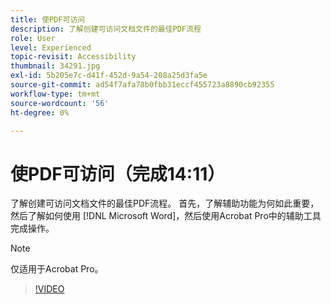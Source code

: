 ```yaml
---
title: 使PDF可访问
description: 了解创建可访问文档文件的最佳PDF流程
role: User
level: Experienced
topic-revisit: Accessibility
thumbnail: 34291.jpg
exl-id: 5b205e7c-d41f-452d-9a54-208a25d3fa5e
source-git-commit: ad54f7afa78b0fbb31eccf455723a8890cb92355
workflow-type: tm+mt
source-wordcount: '56'
ht-degree: 0%

---
```


# 使PDF可访问（完成14:11）

了解创建可访问文档文件的最佳PDF流程。 首先，了解辅助功能为何如此重要，然后了解如何使用 [!DNL Microsoft Word]，然后使用Acrobat Pro中的辅助工具完成操作。

>[!NOTE]
>
>仅适用于Acrobat Pro。

>[!VIDEO](https://video.tv.adobe.com/v/34291?quality=12&learn=on&hidetitle=true)
